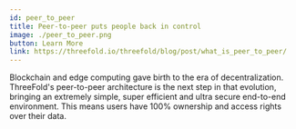```yaml
---
id: peer_to_peer
title: Peer-to-peer puts people back in control
image: ./peer_to_peer.png
button: Learn More
link: https://threefold.io/threefold/blog/post/what_is_peer_to_peer/
---
```


Blockchain and edge computing gave birth to the era of decentralization. ThreeFold's peer-to-peer architecture is the next step in that evolution, bringing an extremely simple, super efficient and ultra secure end-to-end environment. This means users have 100% ownership and access rights over their data.
